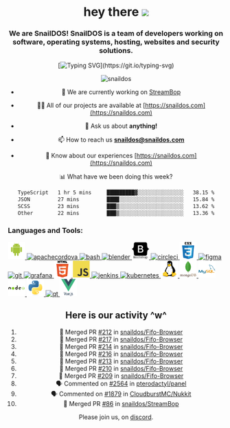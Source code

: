 <h1 align="center">hey there <img src="https://media.giphy.com/media/hvRJCLFzcasrR4ia7z/giphy.gif" width="25px"></h1>
<h3 align="center">We are SnailDOS! SnailDOS is a team of developers working on software, operating systems, hosting, websites and security solutions.</h3>

<div align="center">

[![Typing SVG](https://readme-typing-svg.herokuapp.com?color=%23F7BD27&center=true&multiline=true&lines=We+love+coding!;We+support+open+source!;So%2C+check+our+repos+and+follow+us!+;Star+our+work!+It+keeps+us+motivated.)](https://git.io/typing-svg)

</div>

<p align="center"> <img src="https://komarev.com/ghpvc/?username=snaildos&label=Profile%20views&color=0e75b6&style=flat" alt="snaildos" /> </p>

<div align="center">

- 🔭 We are currently working on [StreamBop](https://snaildos.com/streambop)

- 👨‍💻 All of our projects are available at [https://snaildos.com](https://snaildos.com)

- 💬 Ask us about **anything!**

- 📫 How to reach us **snaildos@snaildos.com**

- 📄 Know about our experiences [https://snaildos.com](https://snaildos.com)
</div>

<p align="center">📊 What have we been doing this week?</p>

<div align="center">

<!--START_SECTION:waka-->

```text
TypeScript   1 hr 5 mins     █████████▓░░░░░░░░░░░░░░░   38.15 %
JSON         27 mins         ████░░░░░░░░░░░░░░░░░░░░░   15.84 %
SCSS         23 mins         ███▒░░░░░░░░░░░░░░░░░░░░░   13.62 %
Other        22 mins         ███▒░░░░░░░░░░░░░░░░░░░░░   13.36 %
```

<!--END_SECTION:waka-->

</div>

<div align="center">

<h3 align="left">Languages and Tools:</h3>
<p align="left"> <a href="https://developer.android.com" target="_blank"> <img src="https://raw.githubusercontent.com/devicons/devicon/master/icons/android/android-original-wordmark.svg" alt="android" width="40" height="40"/> </a> <a href="https://cordova.apache.org/" target="_blank"> <img src="https://www.vectorlogo.zone/logos/apache_cordova/apache_cordova-icon.svg" alt="apachecordova" width="40" height="40"/> </a> <a href="https://www.gnu.org/software/bash/" target="_blank"> <img src="https://www.vectorlogo.zone/logos/gnu_bash/gnu_bash-icon.svg" alt="bash" width="40" height="40"/> </a> <a href="https://www.blender.org/" target="_blank"> <img src="https://download.blender.org/branding/community/blender_community_badge_white.svg" alt="blender" width="40" height="40"/> </a> <a href="https://getbootstrap.com" target="_blank"> <img src="https://raw.githubusercontent.com/devicons/devicon/master/icons/bootstrap/bootstrap-plain-wordmark.svg" alt="bootstrap" width="40" height="40"/> </a> <a href="https://circleci.com" target="_blank"> <img src="https://www.vectorlogo.zone/logos/circleci/circleci-icon.svg" alt="circleci" width="40" height="40"/> </a> <a href="https://www.w3schools.com/css/" target="_blank"> <img src="https://raw.githubusercontent.com/devicons/devicon/master/icons/css3/css3-original-wordmark.svg" alt="css3" width="40" height="40"/> </a> <a href="https://www.figma.com/" target="_blank"> <img src="https://www.vectorlogo.zone/logos/figma/figma-icon.svg" alt="figma" width="40" height="40"/> </a> <a href="https://git-scm.com/" target="_blank"> <img src="https://www.vectorlogo.zone/logos/git-scm/git-scm-icon.svg" alt="git" width="40" height="40"/> </a> <a href="https://grafana.com" target="_blank"> <img src="https://www.vectorlogo.zone/logos/grafana/grafana-icon.svg" alt="grafana" width="40" height="40"/> </a> <a href="https://www.w3.org/html/" target="_blank"> <img src="https://raw.githubusercontent.com/devicons/devicon/master/icons/html5/html5-original-wordmark.svg" alt="html5" width="40" height="40"/> </a> <a href="https://developer.mozilla.org/en-US/docs/Web/JavaScript" target="_blank"> <img src="https://raw.githubusercontent.com/devicons/devicon/master/icons/javascript/javascript-original.svg" alt="javascript" width="40" height="40"/> </a> <a href="https://www.jenkins.io" target="_blank"> <img src="https://www.vectorlogo.zone/logos/jenkins/jenkins-icon.svg" alt="jenkins" width="40" height="40"/> </a> <a href="https://kubernetes.io" target="_blank"> <img src="https://www.vectorlogo.zone/logos/kubernetes/kubernetes-icon.svg" alt="kubernetes" width="40" height="40"/> </a> <a href="https://www.linux.org/" target="_blank"> <img src="https://raw.githubusercontent.com/devicons/devicon/master/icons/linux/linux-original.svg" alt="linux" width="40" height="40"/> </a> <a href="https://www.mongodb.com/" target="_blank"> <img src="https://raw.githubusercontent.com/devicons/devicon/master/icons/mongodb/mongodb-original-wordmark.svg" alt="mongodb" width="40" height="40"/> </a> <a href="https://www.mysql.com/" target="_blank"> <img src="https://raw.githubusercontent.com/devicons/devicon/master/icons/mysql/mysql-original-wordmark.svg" alt="mysql" width="40" height="40"/> </a> <a href="https://nodejs.org" target="_blank"> <img src="https://raw.githubusercontent.com/devicons/devicon/master/icons/nodejs/nodejs-original-wordmark.svg" alt="nodejs" width="40" height="40"/> </a> <a href="https://www.python.org" target="_blank"> <img src="https://raw.githubusercontent.com/devicons/devicon/master/icons/python/python-original.svg" alt="python" width="40" height="40"/> </a> <a href="https://www.qt.io/" target="_blank"> <img src="https://upload.wikimedia.org/wikipedia/commons/0/0b/Qt_logo_2016.svg" alt="qt" width="40" height="40"/> </a> <a href="https://vuejs.org/" target="_blank"> <img src="https://raw.githubusercontent.com/devicons/devicon/master/icons/vuejs/vuejs-original-wordmark.svg" alt="vuejs" width="40" height="40"/> </a> </p>

## Here is our activity ^w^
<!--START_SECTION:activity-->
1. 🎉 Merged PR [#212](https://github.com/snaildos/Fifo-Browser/pull/212) in [snaildos/Fifo-Browser](https://github.com/snaildos/Fifo-Browser)
2. 🎉 Merged PR [#217](https://github.com/snaildos/Fifo-Browser/pull/217) in [snaildos/Fifo-Browser](https://github.com/snaildos/Fifo-Browser)
3. 🎉 Merged PR [#214](https://github.com/snaildos/Fifo-Browser/pull/214) in [snaildos/Fifo-Browser](https://github.com/snaildos/Fifo-Browser)
4. 🎉 Merged PR [#216](https://github.com/snaildos/Fifo-Browser/pull/216) in [snaildos/Fifo-Browser](https://github.com/snaildos/Fifo-Browser)
5. 🎉 Merged PR [#213](https://github.com/snaildos/Fifo-Browser/pull/213) in [snaildos/Fifo-Browser](https://github.com/snaildos/Fifo-Browser)
6. 🎉 Merged PR [#210](https://github.com/snaildos/Fifo-Browser/pull/210) in [snaildos/Fifo-Browser](https://github.com/snaildos/Fifo-Browser)
7. 🎉 Merged PR [#209](https://github.com/snaildos/Fifo-Browser/pull/209) in [snaildos/Fifo-Browser](https://github.com/snaildos/Fifo-Browser)
8. 🗣 Commented on [#2564](https://github.com/pterodactyl/panel/issues/2564) in [pterodactyl/panel](https://github.com/pterodactyl/panel)
9. 🗣 Commented on [#1879](https://github.com/CloudburstMC/Nukkit/issues/1879) in [CloudburstMC/Nukkit](https://github.com/CloudburstMC/Nukkit)
10. 🎉 Merged PR [#86](https://github.com/snaildos/StreamBop/pull/86) in [snaildos/StreamBop](https://github.com/snaildos/StreamBop)
<!--END_SECTION:activity-->

Please join us, on [discord](https://invite.gg/snaildos).

</div>
